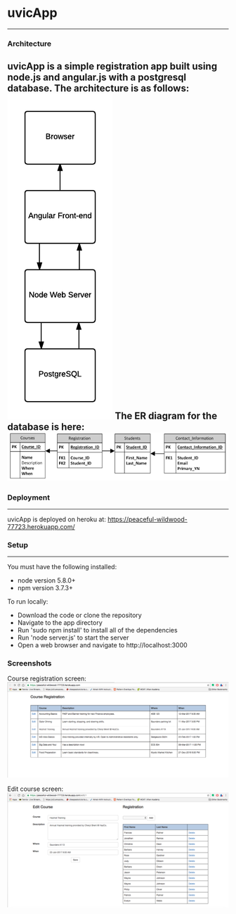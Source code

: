 # uvicApp
---
### Architecture
uvicApp is a simple registration app built using node.js and angular.js with a postgresql database. The architecture is as follows:
![Architecture](images/architecture.png)
The ER diagram for the database is here:
![ER](images/er.png)
---
### Deployment
---
uvicApp is deployed on heroku at:
https://peaceful-wildwood-77723.herokuapp.com/
### Setup
---
You must have the following installed:
 - node version 5.8.0+
 - npm version 3.7.3+

To run locally:
 - Download the code or clone the repository
 - Navigate to the app directory
 - Run 'sudo npm install' to install all of the dependencies
 - Run 'node server.js' to start the server
 - Open a web browser and navigate to http://localhost:3000

### Screenshots
Course registration screen:
![cr](images/cr.png)

Edit course screen:
![edit](images/edit.png)
